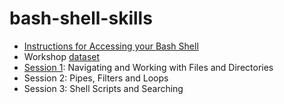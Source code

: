 # bash-shell-skills

- [Instructions for Accessing your Bash Shell](https://carpentries.github.io/workshop-template/#shell)
- Workshop [dataset](data-shell.zip)
- [Session 1](session-1.md): Navigating and Working with Files and Directories
- Session 2: Pipes, Filters and Loops
- Session 3: Shell Scripts and Searching
